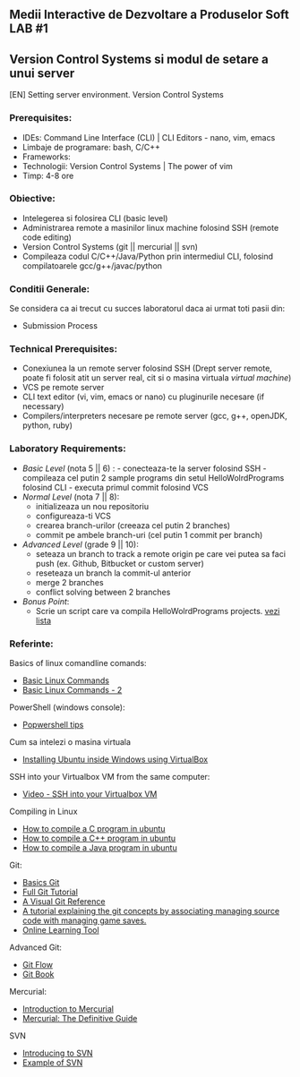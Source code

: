 ## Medii Interactive de Dezvoltare a Produselor Soft LAB #1

## Version Control Systems si modul de setare a unui server
[EN] Setting server environment. Version Control Systems

### Prerequisites:
  - IDEs: Command Line Interface (CLI) | CLI Editors - nano, vim, emacs
  - Limbaje de programare: bash, C/C++
  - Frameworks:
  - Technologii: Version Control Systems | The power of vim 
  - Timp: 4-8 ore

### Obiective:
  - Intelegerea si folosirea CLI (basic level)
  - Administrarea remote a masinilor linux machine folosind SSH (remote code editing)
  - Version Control Systems (git || mercurial || svn)
  - Compileaza codul C/C++/Java/Python prin intermediul CLI, folosind compilatoarele gcc/g++/javac/python 

### Conditii Generale:
  Se considera ca ai trecut cu succes laboratorul daca ai urmat toti pasii din:
  - Submission Process [](url)
  
### Technical Prerequisites:
  - Conexiunea la un remote server folosind SSH (Drept server remote, poate fi folosit atit un server real, cit si o masina virtuala _virtual machine_)
  - VCS pe remote server
  - CLI text editor (vi, vim, emacs or nano) cu pluginurile necesare (if necessary)
  - Compilers/interpreters necesare pe remote server (gcc, g++, openJDK, python, ruby)

### Laboratory Requirements:
  -  _Basic Level_ (nota 5 || 6) :
    - conecteaza-te la server folosind SSH
    - compileaza cel putin 2 sample programs din setul HelloWolrdPrograms folosind CLI
    - executa primul commit folosind VCS
  - _Normal Level_ (nota 7 || 8):
    - initializeaza un nou repositoriu
    - configureaza-ti VCS
    - crearea branch-urilor (creeaza cel putin 2 branches)
    - commit pe ambele branch-uri (cel putin 1 commit per branch)
  - _Advanced Level_ (grade 9 || 10):
    - seteaza un branch to track a remote origin pe care vei putea sa faci push (ex. Github, Bitbucket or custom server)
    - reseteaza un branch la commit-ul anterior
    - merge 2 branches
    - conflict solving between 2 branches
  - _Bonus Point_:
    - Scrie un script care va compila HelloWolrdPrograms projects. [vezi lista](https://github.com/TUM-FAF/IDE/tree/master/HelloWorldPrograms)
      
### Referinte:

Basics of linux comandline comands:
  - [Basic Linux Commands](http://www.debianhelp.co.uk/commands.htm)
  - [Basic Linux Commands - 2](http://www.comptechdoc.org/os/linux/usersguide/linux_ugbasics.html)

PowerShell (windows console):
  - [Popwershell tips](http://powershell.com/cs/blogs/tips/)
  
Cum sa intelezi o masina virtuala  
  - [Installing Ubuntu inside Windows using VirtualBox](http://www.psychocats.net/ubuntu/virtualbox)

SSH into your Virtualbox VM from the same computer:
  - [Video - SSH into your Virtualbox VM](http://www.youtube.com/watch?v=5BsShkcweIs)

Compiling in Linux
  - [How to compile a C program in ubuntu](http://stackoverflow.com/questions/4635794/how-to-run-a-c-program-on-ubuntu)
  - [How to compile a C++ program in ubuntu](http://askubuntu.com/questions/61408/what-is-a-command-to-compile-and-run-c-programs)
  - [How to compile a Java program in ubuntu](http://askubuntu.com/questions/145748/how-to-compile-a-java-file)

Git:
  - [Basics Git](http://www.manniwood.com/starting_a_project_with_git.html)
  - [Full Git Tutorial](http://www.vogella.com/articles/Git/article.html)
  - [A Visual Git Reference](http://marklodato.github.com/visual-git-guide/index-en.html)
  - [A tutorial explaining the git concepts by associating managing source code with managing game saves.](http://www-cs-students.stanford.edu/~blynn/gitmagic/)
  - [Online Learning Tool](http://pcottle.github.com/learnGitBranching/)

Advanced Git:
  - [Git Flow](http://nvie.com/posts/a-successful-git-branching-model/)
  - [Git Book](http://git-scm.com/book)

Mercurial:
  - [Introduction to Mercurial](http://hginit.com/)
  - [Mercurial: The Definitive Guide](http://hgbook.red-bean.com/)

SVN
  - [Introducing to SVN](http://svnbook.red-bean.com/)
  - [Example of SVN](https://tortoisesvn.net/)

